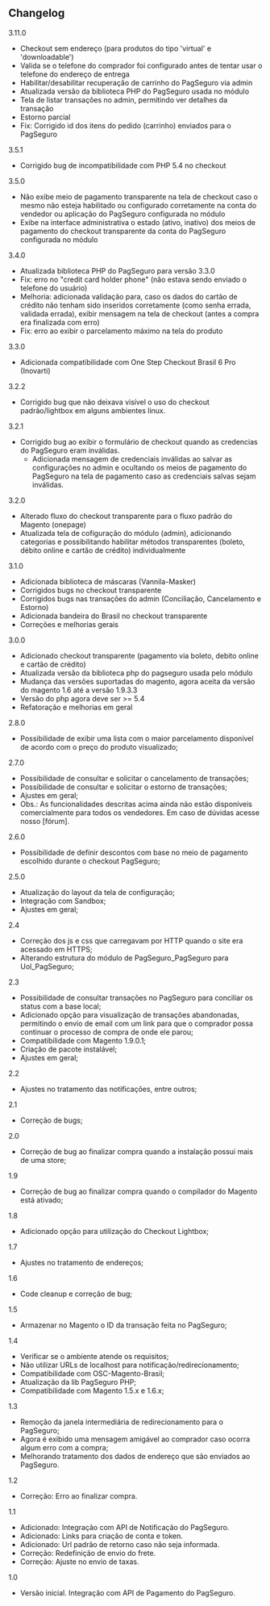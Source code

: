 Changelog
---------
3.11.0
- Checkout sem endereço (para produtos do tipo 'virtual' e 'downloadable')
- Valida se o telefone do comprador foi configurado antes de tentar usar o telefone do endereço de entrega
- Habilitar/desabilitar recuperação de carrinho do PagSeguro via admin
- Atualizada versão da biblioteca PHP do PagSeguro usada no módulo
- Tela de listar transações no admin, permitindo ver detalhes da transação
- Estorno parcial
- Fix: Corrigido id dos itens do pedido (carrinho) enviados para o PagSeguro

3.5.1
- Corrigido bug de incompatibilidade com PHP 5.4 no checkout

3.5.0
- Não exibe meio de pagamento transparente na tela de checkout caso o mesmo não esteja habilitado ou configurado corretamente na conta do vendedor ou aplicação do PagSeguro configurada no módulo
- Exibe na interface administrativa o estado (ativo, inativo) dos meios de pagamento do checkout transparente da conta do PagSeguro configurada no módulo


3.4.0
- Atualizada biblioteca PHP do PagSeguro para versão 3.3.0
- Fix: erro no "credit card holder phone" (não estava sendo enviado o telefone do usuário)
- Melhoria: adicionada validação para, caso os dados do cartão de crédito não tenham sido inseridos corretamente (como senha errada, validada errada), exibir mensagem na tela de checkout (antes a compra era finalizada com erro)
- Fix: erro ao exibir o parcelamento máximo na tela do produto

3.3.0
- Adicionada compatibilidade com One Step Checkout Brasil 6 Pro (Inovarti)

3.2.2
- Corrigido bug que não deixava visível o uso do checkout padrão/lightbox em alguns ambientes linux.

3.2.1
- Corrigido bug ao exibir o formulário de checkout quando as credencias do PagSeguro eram inválidas.
  - Adicionada mensagem de credenciais inválidas ao salvar as configurações no admin e ocultando os meios de pagamento do PagSeguro na tela de pagamento caso as credenciais salvas sejam inválidas.

3.2.0
- Alterado fluxo do checkout transparente para o fluxo padrão do Magento (onepage)
- Atualizada tela de cofiguração do módulo (admin), adicionando categorias e possibilitando habilitar métodos transparentes (boleto, débito online e cartão de crédito) individualmente

3.1.0
- Adicionada biblioteca de máscaras (Vannila-Masker)
- Corrigidos bugs no checkout transparente
- Corrigidos bugs nas transações do admin (Conciliação, Cancelamento e Estorno)
- Adicionada bandeira do Brasil no checkout transparente
- Correções e melhorias gerais


3.0.0
- Adicionado checkout transparente (pagamento via boleto, debito online e cartão de crédito)
- Atualizada versão da biblioteca php do pagseguro usada pelo módulo
- Mudança das versões suportadas do magento, agora aceita da versão do magento 1.6 até a versão 1.9.3.3
- Versão do php agora deve ser >= 5.4
- Refatoração e melhorias em geral

2.8.0
- Possibilidade de exibir uma lista com o maior parcelamento disponível de acordo com o preço do produto visualizado;

2.7.0
 - Possibilidade de consultar e solicitar o cancelamento de transações;
 - Possibilidade de consultar e solicitar o estorno de transações;
 - Ajustes em geral;
 - Obs.: As funcionalidades descritas acima ainda não estão disponíveis comercialmente para todos os vendedores. Em caso de dúvidas acesse nosso [fórum].

2.6.0
 - Possibilidade de definir descontos com base no meio de pagamento escolhido durante o checkout PagSeguro;

2.5.0
 - Atualização do layout da tela de configuração;
 - Integração com Sandbox;
 - Ajustes em geral;

2.4
 - Correção dos js e css que carregavam por HTTP quando o site era acessado em HTTPS;
 - Alterando estrutura do módulo de PagSeguro_PagSeguro para Uol_PagSeguro;

2.3
 - Possibilidade de consultar transações no PagSeguro para conciliar os status com a base local;
 - Adicionado opção para visualização de transações abandonadas, permitindo o envio de email com um link para que o comprador possa continuar o processo de compra de onde ele parou;
 - Compatibilidade com Magento 1.9.0.1;
 - Criação de pacote instalável;
 - Ajustes em geral;

2.2
 - Ajustes no tratamento das notificações, entre outros;

2.1
 - Correção de bugs;

2.0
 - Correção de bug ao finalizar compra quando a instalação possui mais de uma store;

1.9
 - Correção de bug ao finalizar compra quando o compilador do Magento está ativado;

1.8
 - Adicionado opção para utilização do Checkout Lightbox;

1.7
 - Ajustes no tratamento de endereços;

1.6
 - Code cleanup e correção de bug;

1.5
 - Armazenar no Magento o ID da transação feita no PagSeguro;

1.4
 - Verificar se o ambiente atende os requisitos;
 - Não utilizar URLs de localhost para notificação/redirecionamento;
 - Compatibilidade com OSC-Magento-Brasil;
 - Atualização da lib PagSeguro PHP;
 - Compatibilidade com Magento 1.5.x e 1.6.x;


1.3
 - Remoção da janela intermediária de redirecionamento para o PagSeguro;
 - Agora é exibido uma mensagem amigável ao comprador caso ocorra algum erro com a compra;
 - Melhorando tratamento dos dados de endereço que são enviados ao PagSeguro.

1.2
 - Correção: Erro ao finalizar compra.

1.1

 - Adicionado: Integração com API de Notificação do PagSeguro.
 - Adicionado: Links para criação de conta e token.
 - Adicionado: Url padrão de retorno caso não seja informada.
 - Correção: Redefinição de envio do frete.
 - Correção: Ajuste no envio de taxas.

1.0

 - Versão inicial. Integração com API de Pagamento do PagSeguro.
